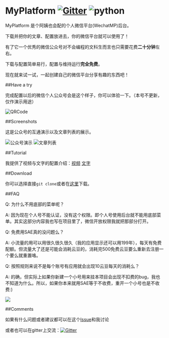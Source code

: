 # MyPlatform [![Gitter](https://badges.gitter.im/littlecodersh/MyPlatform.svg)](https://gitter.im/littlecodersh/MyPlatform?utm_source=badge&utm_medium=badge&utm_campaign=pr-badge) ![python](https://img.shields.io/badge/python-2.7-ff69b4.svg)

MyPlatform 是个阿姨也会配的个人微信平台(WechatMP)后台。

下载并把你的文章、配置放进去，你的微信平台就可以使用了！

有了它一个优秀的微信公众号对不会编程的文科生而言也只需要花费**二十分钟**左右。

下载与配置简单易行，配置与维持运行**完全免费**。

现在就来试一试，一起创建自己的微信平台分享有趣的东西吧！

##Have a try

完成配置以后的微信个人公众号会是这个样子，你可以体验一下。（本号不更新，仅作演示用途）

![QRCode](http://7xrip4.com1.z0.glb.clouddn.com/MyPlatform%2F%E6%BC%94%E7%A4%BA%E4%BA%8C%E7%BB%B4%E7%A0%81.jpg?imageView/2/w/200/)

##Screenshots

这是公众号的互通演示以及文章列表的展示。

![公众号演示](http://7xrip4.com1.z0.glb.clouddn.com/MyPlatform%2F%E5%85%AC%E4%BC%97%E5%8F%B7%E6%BC%94%E7%A4%BA.png?imageView/2/w/200/) ![文章列表](http://7xrip4.com1.z0.glb.clouddn.com/MyPlatform%2F%E6%96%87%E7%AB%A0%E5%88%97%E8%A1%A8.png?imageView/2/w/200/)

##Tutorial

我提供了视频与文字的配置介绍：[视频](http://v.youku.com/v_show/id_XMTU1NjA0NDIwMA==) [文字](https://github.com/littlecodersh/MyPlatform/wiki/Deploy)

##Download

你可以选择直接`git clone`或者在[这里](https://github.com/littlecodersh/MyPlatform/archive/master.zip)下载。

##FAQ

Q: 为什么不用底部的菜单呢？

A: 因为现在个人号不能认证，没有这个权限。即个人号使用后台就不能用底部菜单。其实这部分内容我也写在项目里了，微信开放权限我就把那部分打开。

Q: 免费用SAE真的没问题么？

A: 小流量的用可以用很久很久很久（我的应用显示还可以用199年），每天有免费配额。但流量大了还是可能会消耗云豆的，消耗完500免费云豆要么重新去注册一个要么就重置咯。

Q: 按照规则来说不是每个账号有应用就会出现10云豆每天的消耗么？

A: 的确，但实际上如果你新建一个小号用来挂本项目会出现不扣费的bug，我也不知道为什么。所以，如果你本来就用SAE等于不收费，重开一个小号也是不收费:)

![](http://7xrip4.com1.z0.glb.clouddn.com/MyPlatform%2F%E4%BA%91%E8%B1%86%E6%B6%88%E8%80%97.png)

##Comments

如果有什么问题或者建议都可以在这个[Issue](https://github.com/littlecodersh/MyPlatform/issues/1)和我讨论

或者也可以在gitter上交流：[![Gitter](https://badges.gitter.im/littlecodersh/MyPlatform.svg)](https://gitter.im/littlecodersh/MyPlatform?utm_source=badge&utm_medium=badge&utm_campaign=pr-badge)
